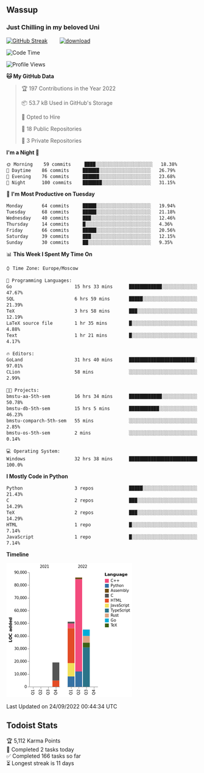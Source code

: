 ## Wassup 
### Just Chilling in my beloved Uni 

<!--
-->

[![GitHub Streak](http://github-readme-streak-stats.herokuapp.com?user=archeoss&theme=shades-of-purple&hide_border=true&date_format=j%20M%5B%20Y%5D)](https://git.io/streak-stats)&nbsp;&nbsp;&nbsp;&nbsp;&nbsp;&nbsp;&nbsp;&nbsp;[![download](https://user-images.githubusercontent.com/68448737/147796309-d8b65b1d-4dde-40d9-b03a-2b42aaa6cd43.jpeg)
](http://bmstu.ru/)

<!--START_SECTION:waka-->
![Code Time](http://img.shields.io/badge/Code%20Time-582%20hrs%2034%20mins-blue)

![Profile Views](http://img.shields.io/badge/Profile%20Views-1-blue)

**🐱 My GitHub Data** 

> 🏆 197 Contributions in the Year 2022
 > 
> 📦 53.7 kB Used in GitHub's Storage 
 > 
> 💼 Opted to Hire
 > 
> 📜 18 Public Repositories 
 > 
> 🔑 3 Private Repositories  
 > 
**I'm a Night 🦉** 

```text
🌞 Morning    59 commits     ████░░░░░░░░░░░░░░░░░░░░░   18.38% 
🌆 Daytime    86 commits     ██████░░░░░░░░░░░░░░░░░░░   26.79% 
🌃 Evening    76 commits     ██████░░░░░░░░░░░░░░░░░░░   23.68% 
🌙 Night      100 commits    ███████░░░░░░░░░░░░░░░░░░   31.15%

```
📅 **I'm Most Productive on Tuesday** 

```text
Monday       64 commits     █████░░░░░░░░░░░░░░░░░░░░   19.94% 
Tuesday      68 commits     █████░░░░░░░░░░░░░░░░░░░░   21.18% 
Wednesday    40 commits     ███░░░░░░░░░░░░░░░░░░░░░░   12.46% 
Thursday     14 commits     █░░░░░░░░░░░░░░░░░░░░░░░░   4.36% 
Friday       66 commits     █████░░░░░░░░░░░░░░░░░░░░   20.56% 
Saturday     39 commits     ███░░░░░░░░░░░░░░░░░░░░░░   12.15% 
Sunday       30 commits     ██░░░░░░░░░░░░░░░░░░░░░░░   9.35%

```


📊 **This Week I Spent My Time On** 

```text
⌚︎ Time Zone: Europe/Moscow

💬 Programming Languages: 
Go                       15 hrs 33 mins      ████████████░░░░░░░░░░░░░   47.67% 
SQL                      6 hrs 59 mins       █████░░░░░░░░░░░░░░░░░░░░   21.39% 
TeX                      3 hrs 58 mins       ███░░░░░░░░░░░░░░░░░░░░░░   12.19% 
LaTeX source file        1 hr 35 mins        █░░░░░░░░░░░░░░░░░░░░░░░░   4.88% 
Text                     1 hr 21 mins        █░░░░░░░░░░░░░░░░░░░░░░░░   4.17%

🔥 Editors: 
GoLand                   31 hrs 40 mins      ████████████████████████░   97.01% 
CLion                    58 mins             ░░░░░░░░░░░░░░░░░░░░░░░░░   2.99%

🐱‍💻 Projects: 
bmstu-aa-5th-sem         16 hrs 34 mins      ████████████░░░░░░░░░░░░░   50.78% 
bmstu-db-5th-sem         15 hrs 5 mins       ███████████░░░░░░░░░░░░░░   46.23% 
bmstu-comparch-5th-sem   55 mins             ░░░░░░░░░░░░░░░░░░░░░░░░░   2.85% 
bmstu-os-5th-sem         2 mins              ░░░░░░░░░░░░░░░░░░░░░░░░░   0.14%

💻 Operating System: 
Windows                  32 hrs 38 mins      █████████████████████████   100.0%

```

**I Mostly Code in Python** 

```text
Python                   3 repos             █████░░░░░░░░░░░░░░░░░░░░   21.43% 
C                        2 repos             ███░░░░░░░░░░░░░░░░░░░░░░   14.29% 
TeX                      2 repos             ███░░░░░░░░░░░░░░░░░░░░░░   14.29% 
HTML                     1 repo              █░░░░░░░░░░░░░░░░░░░░░░░░   7.14% 
JavaScript               1 repo              █░░░░░░░░░░░░░░░░░░░░░░░░   7.14%

```


**Timeline**

![Chart not found](https://raw.githubusercontent.com/archeoss/archeoss/master/charts/bar_graph.png) 


 Last Updated on 24/09/2022 00:44:34 UTC
<!--END_SECTION:waka-->

## Todoist Stats

<!-- TODO-IST:START -->
🏆  5,112 Karma Points           
🌸  Completed 2 tasks today           
✅  Completed 166 tasks so far           
⏳  Longest streak is 11 days
<!-- TODO-IST:END -->
